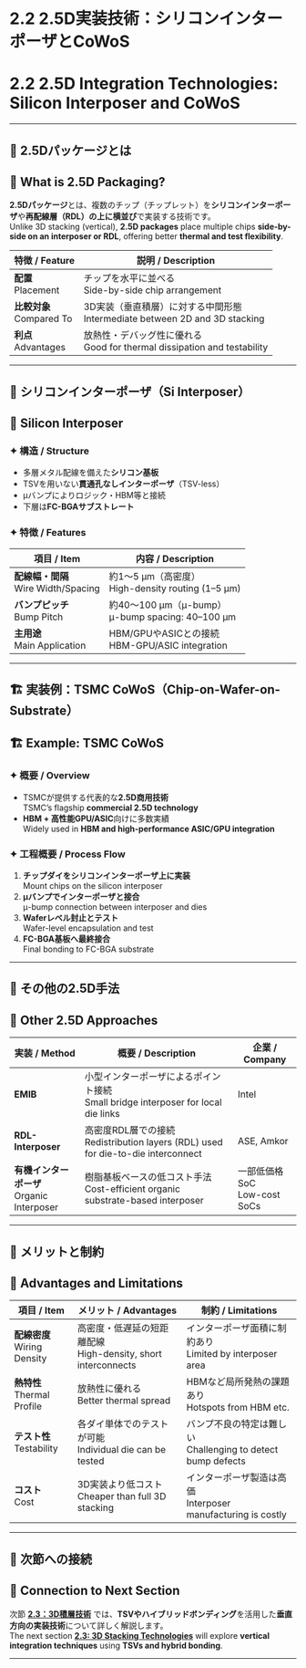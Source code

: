 # 2.2 2.5D実装技術：シリコンインターポーザとCoWoS  
# 2.2 2.5D Integration Technologies: Silicon Interposer and CoWoS

---

## 🧭 2.5Dパッケージとは  
## 🧭 What is 2.5D Packaging?

**2.5Dパッケージ**とは、複数のチップ（チップレット）を**シリコンインターポーザ**や**再配線層（RDL）**の上に**横並び**で実装する技術です。  
Unlike 3D stacking (vertical), **2.5D packages** place multiple chips **side-by-side on an interposer or RDL**, offering better **thermal and test flexibility**.

| 特徴 / Feature | 説明 / Description |
|----------------|--------------------|
| **配置**<br>Placement | チップを水平に並べる<br>Side-by-side chip arrangement |
| **比較対象**<br>Compared To | 3D実装（垂直積層）に対する中間形態<br>Intermediate between 2D and 3D stacking |
| **利点**<br>Advantages | 放熱性・デバッグ性に優れる<br>Good for thermal dissipation and testability |

---

## 🧱 シリコンインターポーザ（Si Interposer）  
## 🧱 Silicon Interposer

### ✦ 構造 / Structure

- 多層メタル配線を備えた**シリコン基板**
- TSVを用いない**貫通孔なしインターポーザ**（TSV-less）
- μバンプによりロジック・HBM等と接続
- 下層は**FC-BGAサブストレート**

### ✦ 特徴 / Features

| 項目 / Item | 内容 / Description |
|-------------|---------------------|
| **配線幅・間隔**<br>Wire Width/Spacing | 約1〜5 µm（高密度）<br>High-density routing (1–5 µm) |
| **バンプピッチ**<br>Bump Pitch | 約40〜100 µm（μ-bump）<br>μ-bump spacing: 40–100 µm |
| **主用途**<br>Main Application | HBM/GPUやASICとの接続<br>HBM-GPU/ASIC integration |

---

## 🏗️ 実装例：TSMC CoWoS（Chip-on-Wafer-on-Substrate）  
## 🏗️ Example: TSMC CoWoS

### ✦ 概要 / Overview

- TSMCが提供する代表的な**2.5D商用技術**  
  TSMC’s flagship **commercial 2.5D technology**
- **HBM + 高性能GPU/ASIC**向けに多数実績  
  Widely used in **HBM and high-performance ASIC/GPU integration**

### ✦ 工程概要 / Process Flow

1. **チップダイをシリコンインターポーザ上に実装**  
   Mount chips on the silicon interposer
2. **μバンプでインターポーザと接合**  
   μ-bump connection between interposer and dies
3. **Waferレベル封止とテスト**  
   Wafer-level encapsulation and test
4. **FC-BGA基板へ最終接合**  
   Final bonding to FC-BGA substrate

---

## 🔧 その他の2.5D手法  
## 🔧 Other 2.5D Approaches

| 実装 / Method | 概要 / Description | 企業 / Company |
|---------------|--------------------|----------------|
| **EMIB** | 小型インターポーザによるポイント接続<br>Small bridge interposer for local die links | Intel |
| **RDL-Interposer** | 高密度RDL層での接続<br>Redistribution layers (RDL) used for die-to-die interconnect | ASE, Amkor |
| **有機インターポーザ**<br>Organic Interposer | 樹脂基板ベースの低コスト手法<br>Cost-efficient organic substrate-based interposer | 一部低価格SoC<br>Low-cost SoCs |

---

## 🔎 メリットと制約  
## 🔎 Advantages and Limitations

| 項目 / Item | メリット / Advantages | 制約 / Limitations |
|-------------|------------------------|---------------------|
| **配線密度**<br>Wiring Density | 高密度・低遅延の短距離配線<br>High-density, short interconnects | インターポーザ面積に制約あり<br>Limited by interposer area |
| **熱特性**<br>Thermal Profile | 放熱性に優れる<br>Better thermal spread | HBMなど局所発熱の課題あり<br>Hotspots from HBM etc. |
| **テスト性**<br>Testability | 各ダイ単体でのテストが可能<br>Individual die can be tested | バンプ不良の特定は難しい<br>Challenging to detect bump defects |
| **コスト**<br>Cost | 3D実装より低コスト<br>Cheaper than full 3D stacking | インターポーザ製造は高価<br>Interposer manufacturing is costly |

---

## 📎 次節への接続  
## 📎 Connection to Next Section

次節 [**2.3：3D積層技術**](./f2_3_3d_pkg.md) では、**TSVやハイブリッドボンディング**を活用した**垂直方向の実装技術**について詳しく解説します。  
The next section [**2.3: 3D Stacking Technologies**](./f2_3_3d_pkg.md) will explore **vertical integration techniques** using **TSVs and hybrid bonding**.

---
